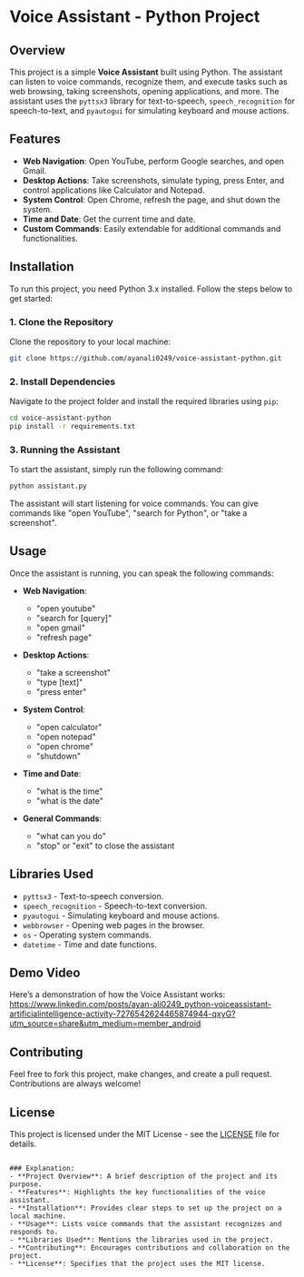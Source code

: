 # Voice Assistant - Python Project

## Overview
This project is a simple **Voice Assistant** built using Python. The assistant can listen to voice commands, recognize them, and execute tasks such as web browsing, taking screenshots, opening applications, and more. The assistant uses the `pyttsx3` library for text-to-speech, `speech_recognition` for speech-to-text, and `pyautogui` for simulating keyboard and mouse actions.

## Features
- **Web Navigation**: Open YouTube, perform Google searches, and open Gmail.
- **Desktop Actions**: Take screenshots, simulate typing, press Enter, and control applications like Calculator and Notepad.
- **System Control**: Open Chrome, refresh the page, and shut down the system.
- **Time and Date**: Get the current time and date.
- **Custom Commands**: Easily extendable for additional commands and functionalities.

## Installation
To run this project, you need Python 3.x installed. Follow the steps below to get started:

### 1. Clone the Repository
Clone the repository to your local machine:

```bash
git clone https://github.com/ayanali0249/voice-assistant-python.git
```

### 2. Install Dependencies
Navigate to the project folder and install the required libraries using `pip`:

```bash
cd voice-assistant-python
pip install -r requirements.txt
```

### 3. Running the Assistant
To start the assistant, simply run the following command:

```bash
python assistant.py
```

The assistant will start listening for voice commands. You can give commands like "open YouTube", "search for Python", or "take a screenshot".

## Usage
Once the assistant is running, you can speak the following commands:

- **Web Navigation**:
  - "open youtube"
  - "search for [query]"
  - "open gmail"
  - "refresh page"

- **Desktop Actions**:
  - "take a screenshot"
  - "type [text]"
  - "press enter"

- **System Control**:
  - "open calculator"
  - "open notepad"
  - "open chrome"
  - "shutdown"

- **Time and Date**:
  - "what is the time"
  - "what is the date"

- **General Commands**:
  - "what can you do"
  - "stop" or "exit" to close the assistant

## Libraries Used
- `pyttsx3` - Text-to-speech conversion.
- `speech_recognition` - Speech-to-text conversion.
- `pyautogui` - Simulating keyboard and mouse actions.
- `webbrowser` - Opening web pages in the browser.
- `os` - Operating system commands.
- `datetime` - Time and date functions.
  
## Demo Video
Here’s a demonstration of how the Voice Assistant works:
https://www.linkedin.com/posts/ayan-ali0249_python-voiceassistant-artificialintelligence-activity-7276542624465874944-qxyG?utm_source=share&utm_medium=member_android

## Contributing
Feel free to fork this project, make changes, and create a pull request. Contributions are always welcome!

## License
This project is licensed under the MIT License - see the [LICENSE](LICENSE) file for details.
```

### Explanation:
- **Project Overview**: A brief description of the project and its purpose.
- **Features**: Highlights the key functionalities of the voice assistant.
- **Installation**: Provides clear steps to set up the project on a local machine.
- **Usage**: Lists voice commands that the assistant recognizes and responds to.
- **Libraries Used**: Mentions the libraries used in the project.
- **Contributing**: Encourages contributions and collaboration on the project.
- **License**: Specifies that the project uses the MIT license.
